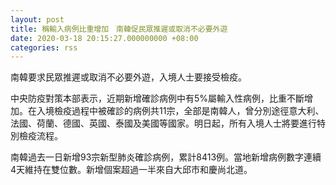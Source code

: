 ```yaml
---
layout: post
title: 稱輸入病例比重增加　南韓促民眾推遲或取消不必要外遊
date: 2020-03-18 20:15:27.000000000 +08:00
categories: rss
---
```


南韓要求民眾推遲或取消不必要外遊，入境人士要接受檢疫。

中央防疫對策本部表示，近期新增確診病例中有5%屬輸入性病例，比重不斷增加。在入境檢疫過程中被確診的病例共11宗，全部是南韓人，曾分別途徑意大利、法國、荷蘭、德國、英國、泰國及美國等國家。明日起，所有入境人士將要進行特別檢疫流程。

南韓過去一日新增93宗新型肺炎確診病例，累計8413例。當地新增病例數字連續4天維持在雙位數。新增個案超過一半來自大邱市和慶尚北道。

